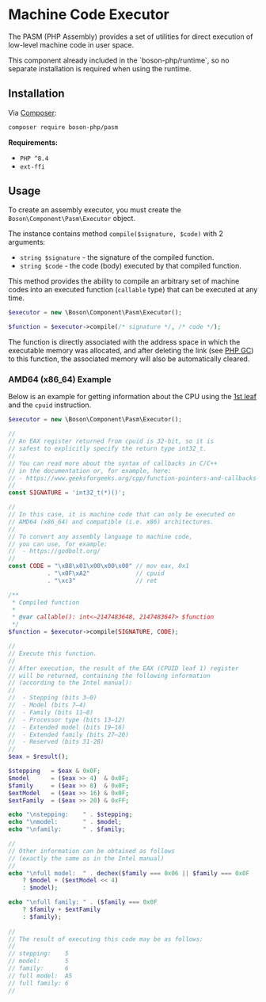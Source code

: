 # Machine Code Executor

The PASM (PHP Assembly) provides a set of utilities for 
direct execution of low-level machine code in user space.

<note>
This component already included in the `boson-php/runtime`, 
so no separate installation is required when using the runtime.
</note>


## Installation

Via [Composer](https://getcomposer.org/doc/01-basic-usage.md#installing-dependencies):

```bash
composer require boson-php/pasm
```

**Requirements:**

* `PHP ^8.4`
* `ext-ffi`

## Usage

To create an assembly executor, you must create the `Boson\Component\Pasm\Executor` 
object. 

The instance contains method `compile($signature, $code)` with 2 arguments: 
- `string $signature` - the signature of the compiled function. 
- `string $code` - the code (body) executed by that compiled function.

This method provides the ability to compile an arbitrary set of machine codes 
into an executed function (`callable` type) that can be executed at any time.

```php
$executor = new \Boson\Component\Pasm\Executor();

$function = $executor->compile(/* signature */, /* code */);
```

<note>
The function is directly associated with the address space in which the 
executable memory was allocated, and after deleting the link (see 
<a href="https://www.php.net/manual/en/features.gc.php">PHP GC</a>) to this 
function, the associated memory will also be automatically cleared.
</note>

### AMD64 (x86_64) Example

Below is an example for getting information about the CPU using the 
[1st leaf](https://software.intel.com/content/www/us/en/develop/download/intel-64-and-ia-32-architectures-software-developers-manual-volume-2a-instruction-set-reference-a-l.html) 
and the `cpuid` instruction.

```php
$executor = new \Boson\Component\Pasm\Executor();

//
// An EAX register returned from cpuid is 32-bit, so it is 
// safest to explicitly specify the return type int32_t.
//
// You can read more about the syntax of callbacks in C/C++ 
// in the documentation or, for example, here:
// - https://www.geeksforgeeks.org/cpp/function-pointers-and-callbacks-in-cpp/
//
const SIGNATURE = 'int32_t(*)()';

//
// In this case, it is machine code that can only be executed on 
// AMD64 (x86_64) and compatible (i.e. x86) architectures.
//
// To convert any assembly language to machine code, 
// you can use, for example:
//  - https://godbolt.org/
//
const CODE = "\xB8\x01\x00\x00\x00" // mov eax, 0x1 
           . "\x0F\xA2"             // cpuid        
           . "\xc3"                 // ret 

/**
 * Compiled function
 *
 * @var callable(): int<−2147483648, 2147483647> $function
 */
$function = $executor->compile(SIGNATURE, CODE);

// 
// Execute this function.
//
// After execution, the result of the EAX (CPUID leaf 1) register 
// will be returned, containing the following information 
// (according to the Intel manual):
//
//  - Stepping (bits 3–0)
//  - Model (bits 7–4)
//  - Family (bits 11–8)
//  - Processor type (bits 13–12)
//  - Extended model (bits 19–16)
//  - Extended family (bits 27–20)
//  - Reserved (bits 31-28)
//
$eax = $result();

$stepping   = $eax & 0x0F;
$model      = ($eax >> 4)  & 0x0F;
$family     = ($eax >> 8)  & 0x0F;
$extModel   = ($eax >> 16) & 0x0F;
$extFamily  = ($eax >> 20) & 0xFF;

echo "\nstepping:    " . $stepping;
echo "\nmodel:       " . $model;
echo "\nfamily:      " . $family;

//
// Other information can be obtained as follows 
// (exactly the same as in the Intel manual)
//
echo "\nfull model:  " . dechex($family === 0x06 || $family === 0x0F 
    ? $model + ($extModel << 4) 
    : $model);

echo "\nfull family: " . ($family === 0x0F 
    ? $family + $extFamily 
    : $family);
  
//  
// The result of executing this code may be as follows:
//
// stepping:    5
// model:       5
// family:      6
// full model:  A5
// full family: 6
//
```